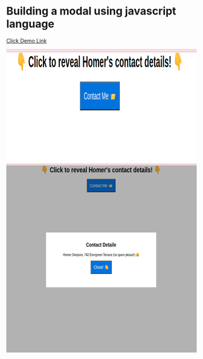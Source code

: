 # Building a modal using javascript language

[Click Demo Link](https://dghousi.github.io/build-a-modal/)

<img src="screenshots/close_modal.png" style="width:800px;height:300px;">

<img src="screenshots/open_modal.png" style="width:800px;height:500px;">
